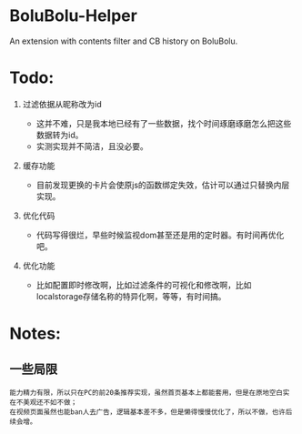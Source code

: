 # BoluBolu-Helper
An extension with contents filter and CB history on BoluBolu.


# Todo:

1. 过滤依据从昵称改为id
    +  这并不难，只是我本地已经有了一些数据，找个时间琢磨琢磨怎么把这些数据转为id。
    +  实测实现并不简洁，且没必要。  

2. 缓存功能
    +  目前发现更换的卡片会使原js的函数绑定失效，估计可以通过只替换内层实现。

3. 优化代码
    +  代码写得很烂，早些时候监视dom甚至还是用的定时器。有时间再优化吧。

4. 优化功能
    +  比如配置即时修改啊，比如过滤条件的可视化和修改啊，比如localstorage存储名称的特异化啊，等等，有时间搞。

# Notes:

## 一些局限

    能力精力有限，所以只在PC的前20条推荐实现，虽然首页基本上都能套用，但是在原地空白实在不美观还不如不做；
    在视频页面虽然也能ban人去广告，逻辑基本差不多，但是懒得慢慢优化了，所以不做，也许后续会增。
